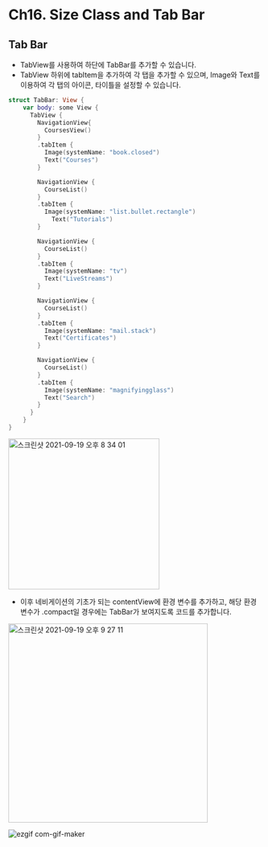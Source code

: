 # Ch16. Size Class and Tab Bar

## Tab Bar

- TabView를 사용하여 하단에 TabBar를 추가할 수 있습니다.
- TabView 하위에 tabItem을 추가하여 각 탭을 추가할 수 있으며, Image와 Text를 이용하여 각 탭의 아이콘, 타이틀을 설정할 수 있습니다.

```swift
struct TabBar: View {
    var body: some View {
      TabView {
        NavigationView{
          CoursesView()
        }
        .tabItem {
          Image(systemName: "book.closed")
          Text("Courses")
        }

        NavigationView {
          CourseList()
        }
        .tabItem {
          Image(systemName: "list.bullet.rectangle")
            Text("Tutorials")
        }

        NavigationView {
          CourseList()
        }
        .tabItem {
          Image(systemName: "tv")
          Text("LiveStreams")
        }

        NavigationView {
          CourseList()
        }
        .tabItem {
          Image(systemName: "mail.stack")
          Text("Certificates")
        }

        NavigationView {
          CourseList()
        }
        .tabItem {
          Image(systemName: "magnifyingglass")
          Text("Search")
        }
      }
    }
}
```

<img width="300" alt="스크린샷 2021-09-19 오후 8 34 01" src="https://user-images.githubusercontent.com/59811450/133927517-1e835c19-683c-4693-9008-ee098ed1563a.png">

- 이후 네비게이션의 기초가 되는 contentView에 환경 변수를 추가하고, 해당 환경 변수가 .compact일 경우에는 TabBar가 보여지도록 코드를 추가합니다.
<img width="396" alt="스크린샷 2021-09-19 오후 9 27 11" src="https://user-images.githubusercontent.com/59811450/133927537-b501d9ae-1379-4de3-b06a-e125141ede6b.png">

![ezgif com-gif-maker](https://user-images.githubusercontent.com/59811450/133927642-02cc75a2-6c14-4a52-b02b-230f70877361.gif)

 
    
   

